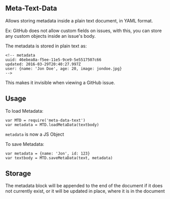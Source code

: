## Meta-Text-Data

Allows storing metadata inside a plain text document, in YAML format. 

Ex: GitHub does not allow custom fields on issues, with this, you can store any custom objects inside an issue's body.

The metadata is stored in plain text as:
```
<!-- metadata
uuid: 46ebea8a-f5ee-11e5-9ce9-5e5517507c66
updated: 2016-03-29T20:40:27.997Z
user: {name: 'Jon Doe', age: 20, image: jondoe.jpg}
-->
```

This makes it invisible when viewing a GitHub issue.

## Usage

To load Metadata:
```
var MTD = require('meta-data-text')
var metadata = MTD.loadMetaData(textbody)
```

`metadata` is now a JS Object

To save Metadata:
```
var metadata = {name: 'Jon', id: 123}
var textbody = MTD.saveMetaData(text, metadata)
```

## Storage
The metadata block will be appended to the end of the document if it does not currently exist, or it will be updated in place, where it is in the document
